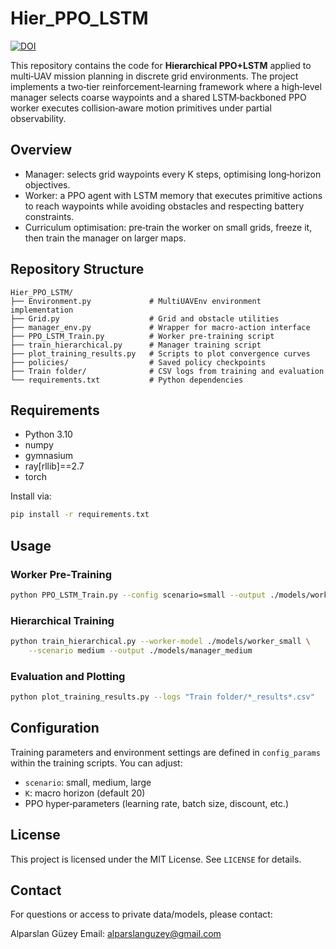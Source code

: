 # Hier_PPO_LSTM

[![DOI](https://zenodo.org/badge/DOI/10.5281/zenodo.15250811.svg)](https://doi.org/10.5281/zenodo.15250811)

This repository contains the code for **Hierarchical PPO+LSTM** applied to multi‑UAV mission planning in discrete grid environments. The project implements a two‑tier reinforcement‑learning framework where a high‑level manager selects coarse waypoints and a shared LSTM‑backboned PPO worker executes collision‑aware motion primitives under partial observability.

## Overview

- Manager: selects grid waypoints every K steps, optimising long‑horizon objectives.
- Worker: a PPO agent with LSTM memory that executes primitive actions to reach waypoints while avoiding obstacles and respecting battery constraints.
- Curriculum optimisation: pre‑train the worker on small grids, freeze it, then train the manager on larger maps.

## Repository Structure

```
Hier_PPO_LSTM/
├── Environment.py             # MultiUAVEnv environment implementation
├── Grid.py                    # Grid and obstacle utilities
├── manager_env.py             # Wrapper for macro-action interface
├── PPO_LSTM_Train.py          # Worker pre-training script
├── train_hierarchical.py      # Manager training script
├── plot_training_results.py   # Scripts to plot convergence curves
├── policies/                  # Saved policy checkpoints
├── Train folder/              # CSV logs from training and evaluation
└── requirements.txt           # Python dependencies
```

## Requirements

- Python 3.10
- numpy
- gymnasium
- ray[rllib]==2.7
- torch

Install via:
```bash
pip install -r requirements.txt
```

## Usage

### Worker Pre‑Training
```bash
python PPO_LSTM_Train.py --config scenario=small --output ./models/worker_small
```

### Hierarchical Training
```bash
python train_hierarchical.py --worker-model ./models/worker_small \
    --scenario medium --output ./models/manager_medium
```

### Evaluation and Plotting
```bash
python plot_training_results.py --logs "Train folder/*_results*.csv"
```

## Configuration

Training parameters and environment settings are defined in `config_params` within the training scripts. You can adjust:

- `scenario`: small, medium, large
- `K`: macro horizon (default 20)
- PPO hyper‑parameters (learning rate, batch size, discount, etc.)



## License

This project is licensed under the MIT License. See `LICENSE` for details.

## Contact

For questions or access to private data/models, please contact:

Alparslan Güzey
Email: alparslanguzey@gmail.com

